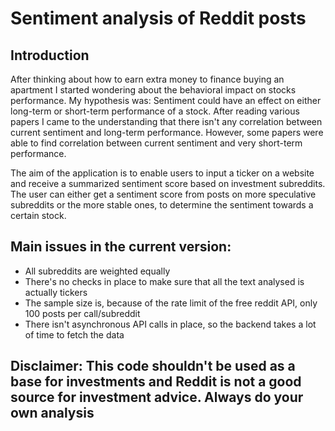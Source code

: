 # Sentiment analysis of Reddit posts

## Introduction
After thinking about how to earn extra money to finance buying an apartment I started wondering about the behavioral impact on stocks performance. My hypothesis was: Sentiment could have an effect on either long-term or short-term performance of a stock. After reading various papers I came to the understanding that there isn't any correlation between current sentiment and long-term performance. However, some papers were able to find correlation between current sentiment and very short-term performance.

The aim of the application is to enable users to input a ticker on a website and receive a summarized sentiment score based on investment subreddits. The user can either get a sentiment score from posts on more speculative subreddits or the more stable ones, to determine the sentiment towards a certain stock. 

## Main issues in the current version:
- All subreddits are weighted equally
- There's no checks in place to make sure that all the text analysed is actually tickers
- The sample size is, because of the rate limit of the free reddit API, only 100 posts per call/subreddit
- There isn't asynchronous API calls in place, so the backend takes a lot of time to fetch the data




## Disclaimer: This code shouldn't be used as a base for investments and Reddit is not a good source for investment advice. Always do your own analysis
  
